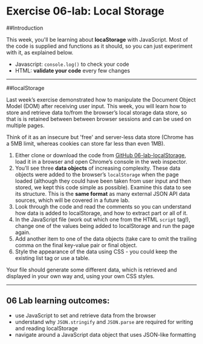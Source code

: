 # Exercise 06-lab: Local Storage

##Introduction

This week, you'll be learning about **locaStorage** with JavaScript. Most of the code is supplied and functions as it should, so you can just experiment with it, as explained below.

- Javascript: `console.log()` to check your code
- HTML: **validate your code** every few changes

---

##localStorage

Last week’s exercise demonstrated how to manipulate the Document Object Model (DOM) after receiving user input. This week, you will learn how to store and retrieve data to/from the browser’s local storage data store, so that is is retained between between browser sessions and can be used on multiple pages.

Think of it as an insecure but 'free' and server-less data store (Chrome has a 5MB limit, whereas cookies can store far less than even 1MB).

1. Either clone or download the code from [GitHub 06-lab-localStorage](https://github.com/CTEC3905/06-lab-localStorage/), load it in a browser and open Chrome’s console in the web inspector.
2. You’ll see three **data objects** of increasing complexity. These data objects were added to the browser’s `localStorage` when the page loaded (although they could have been taken from user input and then stored, we kept this code simple as possible). Examine this data to see its structure. This is the **same format** as many external JSON API data sources, which will be covered in a future lab.
3. Look through the code and read the comments so you can understand how data is added to localStorage, and how to extract part or all of it.
4. In the JavaScript file (work out which one from the HTML `script` tag!), change one of the values being added to localStorage and run the page again.
5. Add another item to one of the data objects (take care to omit the trailing comma on the final key-value pair or final object.
6. Style the appearance of the data using CSS - you could keep the existing list tag or use a table.

Your file should generate some different data, which is retrieved and displayed in your own way and, using your own CSS styles.

---

## 06 Lab learning outcomes:

- use JavaScript to set and retrieve data from the browser
- understand why `JSON.stringify` and `JSON.parse` are required for writing and reading localStorage
- navigate around a JavaScript data object that uses JSON-like formatting
